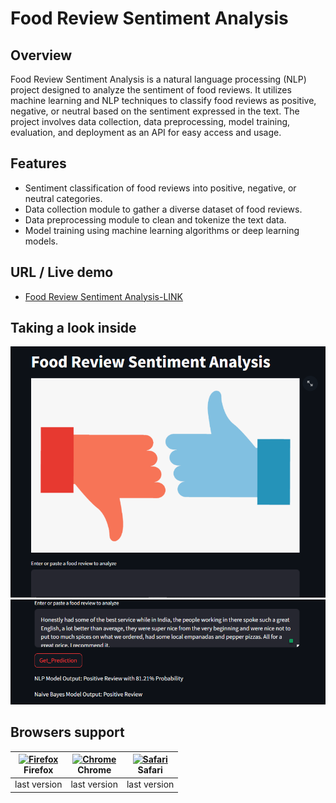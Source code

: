 # Food Review Sentiment Analysis
## Overview
Food Review Sentiment Analysis is a natural language processing (NLP) project designed to analyze the sentiment of food reviews. It utilizes machine learning and NLP techniques to classify food reviews as positive, negative, or neutral based on the sentiment expressed in the text. The project involves data collection, data preprocessing, model training, evaluation, and deployment as an API for easy access and usage.

## Features
- Sentiment classification of food reviews into positive, negative, or neutral categories.
- Data collection module to gather a diverse dataset of food reviews.
- Data preprocessing module to clean and tokenize the text data.
- Model training using machine learning algorithms or deep learning models.
## URL / Live demo
- [Food Review Sentiment Analysis-LINK](https://huggingface.co/spaces/gtmaryan/food_review_sentiment)

## Taking a look inside
![App demo image](https://github.com/Gtm1aryan/Food-Review-Sentiment-Analysis/blob/main/demo1.PNG)
![App demo image](https://github.com/Gtm1aryan/Food-Review-Sentiment-Analysis/blob/main/demo2.PNG)


## Browsers support 

| [<img src="https://raw.githubusercontent.com/alrra/browser-logos/master/src/firefox/firefox_48x48.png" alt="Firefox" width="24px" height="24px" />](http://godban.github.io/browsers-support-badges/)<br/>Firefox | [<img src="https://raw.githubusercontent.com/alrra/browser-logos/master/src/chrome/chrome_48x48.png" alt="Chrome" width="24px" height="24px" />](http://godban.github.io/browsers-support-badges/)<br/>Chrome | [<img src="https://raw.githubusercontent.com/alrra/browser-logos/master/src/safari/safari_48x48.png" alt="Safari" width="24px" height="24px" />](http://godban.github.io/browsers-support-badges/)<br/>Safari |
| --------- | --------- | --------- |
| last version| last version| last version 
